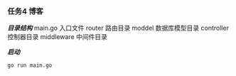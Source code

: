 ### 任务4 博客
***目录结构***
main.go 入口文件
router 路由目录
moddel 数据库模型目录
controller 控制器目录
middleware 中间件目录

***启动***
```shell
go run main.go
```